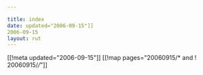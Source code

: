 ```yaml
---

title: index
date: updated="2006-09-15"]]
2006-09-15
layout: rut
---
```


[[!meta updated="2006-09-15"]]
[[!map pages="20060915/* and ! 20060915/*/*"]]
